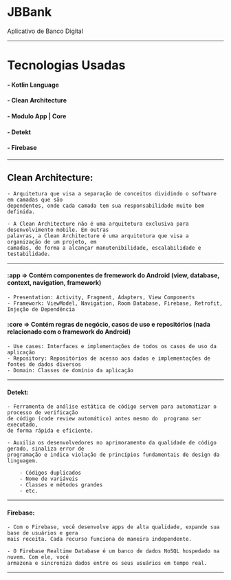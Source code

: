 # JBBank
Aplicativo de Banco Digital

----------------------------------------------------------------------------------------------------

# Tecnologias Usadas

#### - Kotlin Language
#### - Clean Architecture
#### - Modulo App | Core
#### - Detekt
#### - Firebase

----------------------------------------------------------------------------------------------------

## Clean Architecture:

    - Arquitetura que visa a separação de conceitos dividindo o software em camadas que são
    dependentes, onde cada camada tem sua responsabilidade muito bem definida.

    - A Clean Architecture não é uma arquitetura exclusiva para desenvolvimento mobile. Em outras
    palavras, a Clean Architecture é uma arquitetura que visa a organização de um projeto, em 
    camadas, de forma a alcançar manutenibilidade, escalabilidade e testabilidade.

----------------------------------------------------------------------------------------------------

#### :app => Contém componentes de fremework do Android (view, database, context, navigation, framework)

    - Presentation: Activity, Fragment, Adapters, View Components
    - Framework: ViewModel, Navigation, Room Database, Firebase, Retrofit, Injeção de Dependência

#### :core => Contém regras de negócio, casos de uso e repositórios (nada relacionado com o framework do Android)

    - Use cases: Interfaces e implementações de todos os casos de uso da aplicação
    - Repository: Repositórios de acesso aos dados e implementações de fontes de dados diversos
    - Domain: Classes de domínio da aplicação

----------------------------------------------------------------------------------------------------

#### Detekt:

    - Ferramenta de análise estática de código servem para automatizar o processo de verificação
    de código (code review automático) antes mesmo do  programa ser executado, 
    de forma rápida e eficiente.

    - Auxilia os desenvolvedores no aprimoramento da qualidade de código gerado, sinaliza error de
    programação e indica violação de princípios fundamentais de design da linguagem.

        - Códigos duplicados
        - Nome de variáveis
        - Classes e métodos grandes
        - etc.

----------------------------------------------------------------------------------------------------

#### Firebase:

    - Com o Firebase, você desenvolve apps de alta qualidade, expande sua base de usuários e gera 
    mais receita. Cada recurso funciona de maneira independente.

    - O Firebase Realtime Database é um banco de dados NoSQL hospedado na nuvem. Com ele, você 
    armazena e sincroniza dados entre os seus usuários em tempo real.

----------------------------------------------------------------------------------------------------

